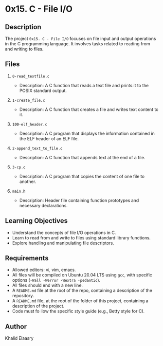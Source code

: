 # 0x15. C - File I/O

## Description

The project `0x15. C - File I/O` focuses on file input and output operations in the C programming language. It involves tasks related to reading from and writing to files.

## Files

1. `0-read_textfile.c`
   - Description: A C function that reads a text file and prints it to the POSIX standard output.

2. `1-create_file.c`
   - Description: A C function that creates a file and writes text content to it.

3. `100-elf_header.c`
   - Description: A C program that displays the information contained in the ELF header of an ELF file.

4. `2-append_text_to_file.c`
   - Description: A C function that appends text at the end of a file.

5. `3-cp.c`
   - Description: A C program that copies the content of one file to another.

6. `main.h`
   - Description: Header file containing function prototypes and necessary declarations.

## Learning Objectives

- Understand the concepts of file I/O operations in C.
- Learn to read from and write to files using standard library functions.
- Explore handling and manipulating file descriptors.

## Requirements

- Allowed editors: vi, vim, emacs.
- All files will be compiled on Ubuntu 20.04 LTS using `gcc`, with specific options (`-Wall -Werror -Wextra -pedantic`).
- All files should end with a new line.
- A `README.md` file at the root of the repo, containing a description of the repository.
- A `README.md` file, at the root of the folder of this project, containing a description of the project.
- Code must fo llow the specific style guide (e.g., Betty style for C).

## Author

Khalid Elaasry
